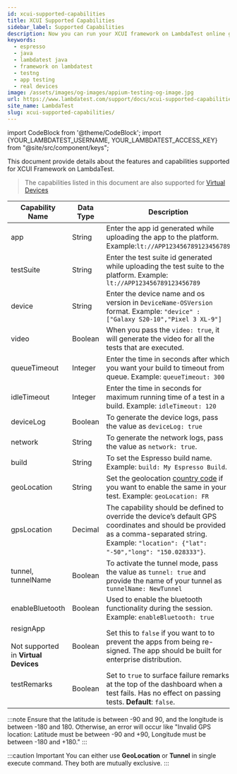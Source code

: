 ```yaml
---
id: xcui-supported-capabilities
title: XCUI Supported Capabilities
sidebar_label: Supported Capabilities
description: Now you can run your XCUI framework on LambdaTest online grid of 3000+ real desktop browsers and real operating systems with its supported capabilities.
keywords:
  - espresso
  - java
  - lambdatest java
  - framework on lambdatest
  - testng
  - app testing
  - real devices
image: /assets/images/og-images/appium-testing-og-image.jpg
url: https://www.lambdatest.com/support/docs/xcui-supported-capabilities/
site_name: LambdaTest
slug: xcui-supported-capabilities/
---
```


import CodeBlock from '@theme/CodeBlock';
import {YOUR_LAMBDATEST_USERNAME, YOUR_LAMBDATEST_ACCESS_KEY} from "@site/src/component/keys";

<script type="application/ld+json"
      dangerouslySetInnerHTML={{ __html: JSON.stringify({
       "@context": "https://schema.org",
        "@type": "BreadcrumbList",
        "itemListElement": [{
          "@type": "ListItem",
          "position": 1,
          "name": "Home",
          "item": "https://www.lambdatest.com"
        },{
          "@type": "ListItem",
          "position": 2,
          "name": "Support",
          "item": "https://www.lambdatest.com/support/docs/"
        },{
          "@type": "ListItem",
          "position": 3,
          "name": "Espresso Supported Capabilities",
          "item": "https://www.lambdatest.com/support/docs/xcui-supported-capabilities/"
        }]
      })
    }}
></script>

This document provide details about the features and capabilities supported for XCUI Framework on LambdaTest.

> The capabilities listed in this document are also supported for [Virtual Devices](/support/docs/app-automation-on-emulators-simulators/)

| Capability Name | Data Type | Description |
|------|-----------|-------------|
| app | String | Enter the app id generated while uploading the app to the platform. Example:`lt://APP123456789123456789` |
| testSuite | String | Enter the test suite id generated while uploading the test suite to the platform. Example: `lt://APP123456789123456789` |
| device | String | Enter the device name and os version in `DeviceName-OSVersion` format. Example: `"device" :  ["Galaxy S20-10","Pixel 3 XL-9"]` |
| video | Boolean | When you pass the `video: true`, it will generate the video for all the tests that are executed. |
| queueTimeout | Integer | Enter the time in seconds after which you want your build to timeout from queue. Example: `queueTimeout: 300` |
| idleTimeout | Integer | Enter the time in seconds for maximum running time of a test in a build. Example: `idleTimeout: 120`|
| deviceLog | Boolean | To generate the device logs, pass the value as `deviceLog: true` |
| network | String | To generate the network logs, pass the value as `network: true`. |
| build | String | To set the Espresso build name. Example: `build: My Espresso Build`. |
| geoLocation | String | Set the geolocation [country code](/support/docs/appium-ip-geolocation/#supported-ip-geolocations) if you want to enable the same in your test. Example: `geoLocation: FR`|
| gpsLocation | Decimal | The capability should be defined to override the device’s default GPS coordinates and should be provided as a comma-separated string. Example: `"location": {"lat": "-50","long": "150.028333"}`.|
| tunnel, tunnelName | Boolean | To activate the tunnel mode, pass the value as `tunnel: true` and provide the name of your tunnel as `tunnelName: NewTunnel` |
| enableBluetooth | Boolean | Used to enable the bluetooth functionality during the session. Example: `enableBluetooth: true`|
| resignApp <br /> <br />Not supported in **Virtual Devices** | Boolean | Set this to `false` if you want to to prevent the apps from being re-signed. The app should be built for enterprise distribution. |
| testRemarks <br /> <br />| Boolean | Set to `true` to surface failure remarks at the top of the dashboard when a test fails. Has no effect on passing tests. **Default**: `false`. |

:::note
Ensure that the latitude is between -90 and 90, and the longitude is between -180 and 180. Otherwise, an error will occur like "Invalid GPS location: Latitude must be between -90 and +90, Longitude must be between -180 and +180."
:::

:::caution Important
You can either use **GeoLocation** or **Tunnel** in single execute command. They both are mutually exclusive.
:::